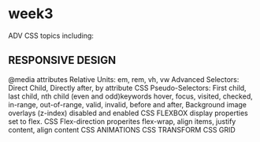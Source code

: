 # week3
ADV CSS topics including:

## RESPONSIVE DESIGN
@media attributes
Relative Units: em, rem, vh, vw
Advanced Selectors: Direct Child, Directly after, by attribute
CSS Pseudo-Selectors: First child, last child, nth child (even and odd)keywords
hover, focus, visited, checked, in-range, out-of-range, valid, invalid, before and after, Background image overlays (z-index) disabled and enabled
CSS FLEXBOX
display properties set to flex. 
CSS Flex-direction properites 
flex-wrap, align items, justify content, align content
CSS ANIMATIONS
CSS TRANSFORM
CSS GRID 
